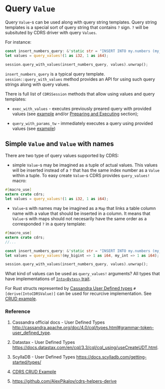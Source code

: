 # Query `Value`

Query `Value`-s can be used along with query string templates. Query string templates is a special sort of query string that contains `?` sign. `?` will be subsituted by CDRS driver with query `Values`.

For instance:

```rust
const insert_numbers_query: &'static str = "INSERT INTO my.numbers (my_int, my_bigint) VALUES (?, ?)";
let values = query_values!(1 as i32, 1 as i64);

session.query_with_values(insert_numbers_query, values).unwrap();
```

`insert_numbers_query` is a typical query template. `session::query_with_values` method provides an API for using such query strings along with query values.

There is full list of `CDRSSession` methods that allow using values and query templates:

- `exec_with_values` - executes previously preared query with provided values (see [example](../examples/prepare_batch_execute.rs) and/or [Preparing and Executing](./preparing-and-executing-queries.md) section);

- `query_with_params_tw` - immediately executes a query using provided values (see [example](../examples/crud_operations.rs))

## Simple `Value` and `Value` with names

There are two type of query values supported by CDRS:

- simple `Value`-s may be imagined as a tuple of actual values. This values will be inserted instead of a `?` that has the same index number as a `Value` within a tuple. To easy create `Value`-s CDRS provides `query_values!` macro:

```rust
#[macro_use]
extern crate cdrs;
let values = query_values!(1 as i32, 1 as i64);
```

- `Value`-s with names may be imagined as a `Map` that links a table column name with a value that should be inserted in a column. It means that `Value`-s with maps should not necesarily have the same order as a corresponded `?` in a query template:

```rust
#[macro_use]
extern crate cdrs;
//...

const insert_numbers_query: &'static str = "INSERT INTO my.numbers (my_int, my_bigint) VALUES (?, ?)";
let values = query_values!(my_bigint => 1 as i64, my_int => 1 as i64);

session.query_with_values(insert_numbers_query, values).unwrap();
```

What kind of values can be used as `query_values!` arguments? All types that have implementations of [`Into<Bytes>` trait](https://docs.rs/cdrs/2.0.0-beta.1/cdrs/types/value/struct.Bytes.html).

For Rust structs represented by [Cassandra User Defined types](http://cassandra.apache.org/doc/4.0/cql/types.html#grammar-token-user_defined_type) `#[derive(IntoCDRSValue)]` can be used for recurcive implementation. See [CRUD example](../examples/crud_operations.rs).

### Reference

1. Cassandra official docs - User Defined Types http://cassandra.apache.org/doc/4.0/cql/types.html#grammar-token-user_defined_type.

2. Datastax - User Defined Types https://docs.datastax.com/en/cql/3.3/cql/cql_using/useCreateUDT.html.

3. ScyllaDB - User Defined Types https://docs.scylladb.com/getting-started/types/

4. [CDRS CRUD Example](../examples/crud_operations.rs)

5. https://github.com/AlexPikalov/cdrs-helpers-derive

